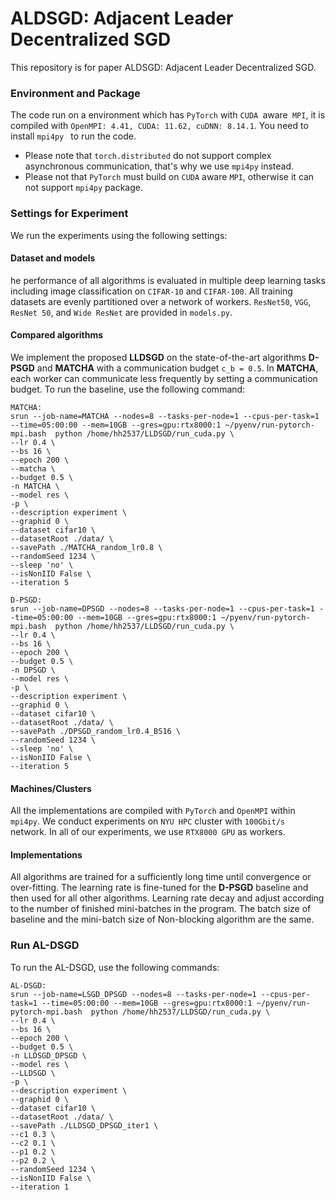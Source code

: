 # ALDSGD: Adjacent Leader Decentralized SGD

This repository is for paper ALDSGD: Adjacent Leader Decentralized SGD. 

### Environment and Package

The code run on a environment which has `PyTorch` with `CUDA `aware` MPI`, it is compiled with `OpenMPI: 4.41, CUDA: 11.62, cuDNN: 8.14.1`. You need to install `mpi4py ` to run the code. 

- Please note that `torch.distributed` do not support complex asynchronous communication, that's why we use `mpi4py` instead.
- Please not that `PyTorch` must build on `CUDA` aware `MPI`, otherwise it can not support `mpi4py` package.



### Settings for Experiment

We run the experiments using the following settings:

#### Dataset and models

he performance of all algorithms is evaluated in multiple deep learning tasks including image classification on `CIFAR-10` and `CIFAR-100`. All training datasets are evenly partitioned over a network of workers. `ResNet50`, `VGG`, `ResNet 50`, and `Wide ResNet` are provided in `models.py`.

#### Compared algorithms

We implement the proposed **LLDSGD** on the state-of-the-art algorithms **D-PSGD** and **MATCHA** with a communication budget `c_b = 0.5`. In **MATCHA**, each worker can communicate less frequently by setting a communication budget.  To run the baseline, use the following command:

```
MATCHA:
srun --job-name=MATCHA --nodes=8 --tasks-per-node=1 --cpus-per-task=1 --time=05:00:00 --mem=10GB --gres=gpu:rtx8000:1 ~/pyenv/run-pytorch-mpi.bash  python /home/hh2537/LLDSGD/run_cuda.py \
--lr 0.4 \
--bs 16 \
--epoch 200 \
--matcha \
--budget 0.5 \
-n MATCHA \
--model res \
-p \
--description experiment \
--graphid 0 \
--dataset cifar10 \
--datasetRoot ./data/ \
--savePath ./MATCHA_random_lr0.8 \
--randomSeed 1234 \
--sleep 'no' \
--isNonIID False \
--iteration 5

D-PSGD:
srun --job-name=DPSGD --nodes=8 --tasks-per-node=1 --cpus-per-task=1 --time=05:00:00 --mem=10GB --gres=gpu:rtx8000:1 ~/pyenv/run-pytorch-mpi.bash  python /home/hh2537/LLDSGD/run_cuda.py \
--lr 0.4 \
--bs 16 \
--epoch 200 \
--budget 0.5 \
-n DPSGD \
--model res \
-p \
--description experiment \
--graphid 0 \
--dataset cifar10 \
--datasetRoot ./data/ \
--savePath ./DPSGD_random_lr0.4_BS16 \
--randomSeed 1234 \
--sleep 'no' \
--isNonIID False \
--iteration 5
```

#### Machines/Clusters

All the implementations are compiled with `PyTorch` and `OpenMPI` within `mpi4py`. We conduct experiments on `NYU HPC` cluster with `100Gbit/s ` network. In all of our experiments, we use `RTX8000 GPU` as workers. 

#### Implementations

All algorithms are trained for a sufficiently long time until convergence or over-fitting. The learning rate is fine-tuned for the **D-PSGD** baseline and then used for all other algorithms. Learning rate decay and adjust according to the number of finished mini-batches in the program. The batch size of baseline and the mini-batch size of Non-blocking algorithm are the same.



### Run AL-DSGD

To run the AL-DSGD, use the following commands:

```
AL-DSGD:
srun --job-name=LSGD_DPSGD --nodes=8 --tasks-per-node=1 --cpus-per-task=1 --time=05:00:00 --mem=10GB --gres=gpu:rtx8000:1 ~/pyenv/run-pytorch-mpi.bash  python /home/hh2537/LLDSGD/run_cuda.py \
--lr 0.4 \
--bs 16 \
--epoch 200 \
--budget 0.5 \
-n LLDSGD_DPSGD \
--model res \
--LLDSGD \
-p \
--description experiment \
--graphid 0 \
--dataset cifar10 \
--datasetRoot ./data/ \
--savePath ./LLDSGD_DPSGD_iter1 \
--c1 0.3 \
--c2 0.1 \
--p1 0.2 \
--p2 0.2 \
--randomSeed 1234 \
--isNonIID False \
--iteration 1
```

